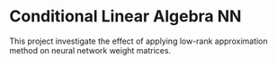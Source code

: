 # Conditional Linear Algebra NN

This project investigate the effect of applying low-rank approximation method on neural network weight matrices.
